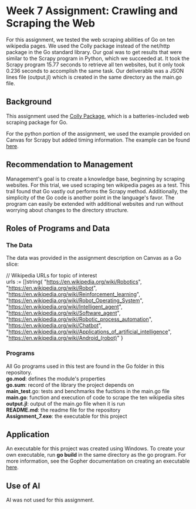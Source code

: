 # Week 7 Assignment: Crawling and Scraping the Web
For this assignment, we tested the web scraping abilities of Go on ten wikipedia pages. We used the Colly package instead of the net/http package in the Go standard library. Our goal was to get results that were similar to the Scrapy program in Python, which we succeeded at. It took the Scrapy program 15.77 seconds to retrieve all ten websites, but it only took 0.236 seconds to accomplish the same task. Our deliverable was a JSON lines file (output.jl) which is created in the same directory as the main.go file.

## Background
This assignment used the [Colly Package](https://github.com/gocolly/colly), which is a batteries-included web scraping package for Go.  <br>

For the python portion of the assignment, we used the example provided on Canvas for Scrapy but added timing information. The example can be found [here](https://canvas.northwestern.edu/courses/231183/pages/python-slash-scrapy-wikipedia-example?wrap=1). 

## Recommendation to Management
Management's goal is to create a knowledge base, beginning by scraping websites. For this trial, we used scraping ten wikipedia pages as a test. This trail found that Go vastly out performs the Scrapy method. Additionally, the simplicity of the Go code is another point in the language's favor. The program can easily be extended with additional websites and run without worrying about changes to the directory structure.

## Roles of Programs and Data
### The Data
The data was provided in the assignment description on Canvas as a Go slice:

// Wikipedia URLs for topic of interest  <br>
urls := []string{
    "https://en.wikipedia.org/wiki/Robotics",
    "https://en.wikipedia.org/wiki/Robot",
    "https://en.wikipedia.org/wiki/Reinforcement_learning",
    "https://en.wikipedia.org/wiki/Robot_Operating_System",
    "https://en.wikipedia.org/wiki/Intelligent_agent",
    "https://en.wikipedia.org/wiki/Software_agent",
    "https://en.wikipedia.org/wiki/Robotic_process_automation",
    "https://en.wikipedia.org/wiki/Chatbot",
    "https://en.wikipedia.org/wiki/Applications_of_artificial_intelligence",
    "https://en.wikipedia.org/wiki/Android_(robot)"
}

### Programs
All Go programs used in this test are found in the Go folder in this repository.  <br>
**go.mod**: defines the module's properties  <br>
**go.sum**: record of the library the project depends on  <br>
**main_test**.go: tests and benchmarks the fuctions in the main.go file  <br>
**main.go**: function and execution of code to scrape the ten wikipedia sites  <br>
**output.jl**: output of the main.go file when it is run  <br>
**README.md**: the readme file for the repository  <br>
**Assignment_7.exe**: the executable for this project <br>

## Application
An executable for this project was created using Windows. To create your own executable, run **go build** in the same directory as the go program. For more information, see the Gopher documentation on creating an executable [here](https://go.dev/doc/tutorial/compile-install).

## Use of AI
AI was not used for this assignment.